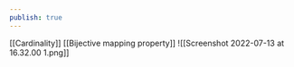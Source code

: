 ```yaml
---
publish: true
---
```

[[Cardinality]]
[[Bijective mapping property]]
![[Screenshot 2022-07-13 at 16.32.00 1.png]]